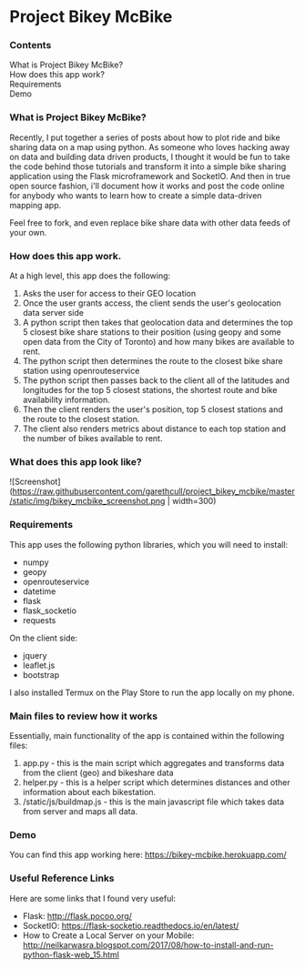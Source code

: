 # Project Bikey McBike

### Contents
What is Project Bikey McBike?<br/>
How does this app work?<br/>
Requirements<br/>
Demo<br/>


### What is Project Bikey McBike?

Recently, I put together a series of posts about how to plot ride and bike sharing data on a map using python. As someone who loves hacking away on data and building data driven products, I thought it would be fun to take the code behind those tutorials and transform it into a simple bike sharing application using the Flask microframework and SocketIO. And then in true open source fashion, i'll document how it works and post the code online for anybody who wants to learn how to create a simple data-driven mapping app. 

Feel free to fork, and even replace bike share data with other data feeds of your own. 
<br/>

### How does this app work. 

At a high level, this app does the following:

1. Asks the user for access to their GEO location
2. Once the user grants access, the client sends the user's geolocation data server side 
3. A python script then takes that geolocation data and determines the top 5 closest bike share stations to their position (using geopy and some open data from the City of Toronto) and how many bikes are available to rent.
4. The python script then determines the route to the closest bike share station using openrouteservice
5. The python script then passes back to the client all of the latitudes and longitudes for the top 5 closest stations, the shortest route and bike availability information. 
6. Then the client renders the user's position, top 5 closest stations and the route to the closest station. 
7. The client also renders metrics about distance to each top station and the number of bikes available to rent.


### What does this app look like?

![Screenshot](https://raw.githubusercontent.com/garethcull/project_bikey_mcbike/master/static/img/bikey_mcbike_screenshot.png | width=300)

### Requirements

This app uses the following python libraries, which you will need to install:

- numpy
- geopy
- openrouteservice
- datetime
- flask
- flask_socketio
- requests

On the client side:

- jquery
- leaflet.js
- bootstrap

I also installed Termux on the Play Store to run the app locally on my phone.


### Main files to review how it works

Essentially, main functionality of the app is contained within the following files:

1. app.py - this is the main script which aggregates and transforms data from the client (geo) and bikeshare data
2. helper.py - this is a helper script which determines distances and other information about each bikestation.
3. /static/js/buildmap.js - this is the main javascript file which takes data from server and maps all data. 


### Demo

You can find this app working here: https://bikey-mcbike.herokuapp.com/

### Useful Reference Links

Here are some links that I found very useful:

- Flask: http://flask.pocoo.org/
- SocketIO: https://flask-socketio.readthedocs.io/en/latest/
- How to Create a Local Server on your Mobile: http://neilkarwasra.blogspot.com/2017/08/how-to-install-and-run-python-flask-web_15.html








